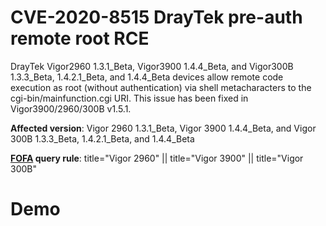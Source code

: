 # CVE-2020-8515 DrayTek pre-auth remote root RCE

DrayTek Vigor2960 1.3.1_Beta, Vigor3900 1.4.4_Beta, and Vigor300B 1.3.3_Beta, 1.4.2.1_Beta, and 1.4.4_Beta devices allow remote code execution as root (without authentication) via shell metacharacters to the cgi-bin/mainfunction.cgi URI. This issue has been fixed in Vigor3900/2960/300B v1.5.1.

**Affected version**: Vigor 2960 1.3.1_Beta, Vigor 3900 1.4.4_Beta, and Vigor 300B 1.3.3_Beta, 1.4.2.1_Beta, and 1.4.4_Beta

**[FOFA](https://fofa.so/result?qbase64=dGl0bGU9IlZpZ29yIDI5NjAiIHx8IHRpdGxlPSJWaWdvciAzOTAwIiB8fCB0%0AaXRsZT0iVmlnb3IgMzAwQiI%3D) query rule**: title="Vigor 2960" || title="Vigor 3900" || title="Vigor 300B"

# Demo

